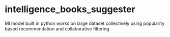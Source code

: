 # intelligence_books_suggester
Ml model built in python works on large dataset collectively  using popularity based recommendation and  collaborative filtering 
